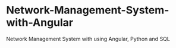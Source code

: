 # Network-Management-System-with-Angular
Network Management System with using Angular, Python and SQL
